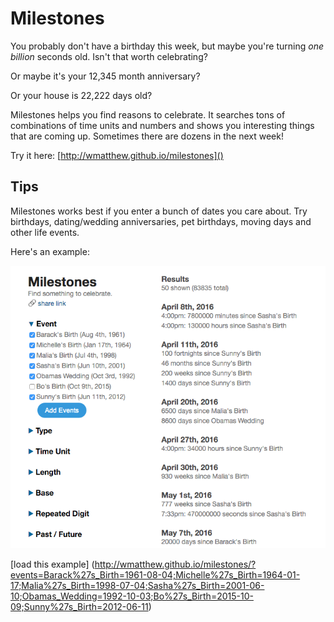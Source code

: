 # Milestones
You probably don't have a birthday this week, but maybe you're turning *one billion* seconds old. Isn't that worth celebrating?

Or maybe it's your 12,345 month anniversary?

Or your house is 22,222 days old?

Milestones helps you find reasons to celebrate. It searches tons of combinations of time units and numbers and shows you interesting things that are coming up. Sometimes there are dozens in the next week!

Try it here: [http://wmatthew.github.io/milestones]()

## Tips
Milestones works best if you enter a bunch of dates you care about. Try birthdays, dating/wedding anniversaries, pet birthdays, moving days and other life events.

Here's an example:

![](img/obama_family_example.png)

[load this example] (http://wmatthew.github.io/milestones/?events=Barack%27s_Birth=1961-08-04;Michelle%27s_Birth=1964-01-17;Malia%27s_Birth=1998-07-04;Sasha%27s_Birth=2001-06-10;Obamas_Wedding=1992-10-03;Bo%27s_Birth=2015-10-09;Sunny%27s_Birth=2012-06-11)










